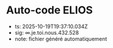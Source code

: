 # Auto-code ELIOS
- ts: 2025-10-19T19:37:10.034Z
- sig: ∞.je.toi.nous.432.528
- note: fichier généré automatiquement
